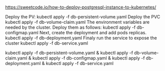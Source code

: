 https://sweetcode.io/how-to-deploy-postgresql-instance-to-kubernetes/

Deploy the PV:
    kubectl apply -f db-persistent-volume.yaml
Deploy the PVC
    kubectl apply -f db-volume-claim.yaml
The environment variables are needed by the cluster. Deploy them as follows:
    kubectl apply -f db-configmap.yaml
Next, create the deployment and add pods replicas.
    kubectl apply -f db-deployment.yaml
Finaly run the service to expose the cluster
    kubectl apply -f db-service.yaml


kubectl apply -f db-persistent-volume.yaml & kubectl apply -f db-volume-claim.yaml & kubectl apply -f db-configmap.yaml & kubectl apply -f db-deployment.yaml & kubectl apply -f db-service.yaml